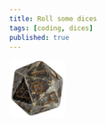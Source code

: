 ```yaml
---
title: Roll some dices
tags: [coding, dices]
published: true
---
```

<a href="{% post_url 2021-10-28-dices-howto %}" title="Dices Howto"><img class="icosahedron-rotate" src="/assets/img/icosahedron-small.png"/></a>

<div id="dice-ui-wrap" style="font-family: monospace;"></div>

<script type="module" src="/assets/js/dice/main.mjs"/>
